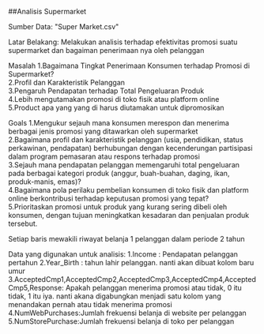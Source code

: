 ##Analisis Supermarket

Sumber Data: "Super Market.csv"

Latar Belakang: Melakukan analisis terhadap efektivitas promosi suatu supermarket dan bagaiman penerimaan nya oleh pelanggan

Masalah
1.Bagaimana Tingkat Penerimaan Konsumen terhadap Promosi di Supermarket?  
2.Profil dan Karakteristik Pelanggan  
3.Pengaruh Pendapatan terhadap Total Pengeluaran Produk  
4.Lebih mengutamakan promosi di toko fisik atau platform online  
5.Product apa yang yang di harus diutamakan untuk dipromosikan

Goals
1.Mengukur sejauh mana konsumen merespon dan menerima berbagai jenis promosi yang ditawarkan oleh supermarket  
2.Bagaimana profil dan karakteristik pelanggan (usia, pendidikan, status perkawinan, pendapatan) berhubungan dengan kecenderungan partisipasi dalam program pemasaran atau respons terhadap promosi  
3.Sejauh mana pendapatan pelanggan memengaruhi total pengeluaran pada berbagai kategori produk (anggur, buah-buahan, daging, ikan, produk-manis, emas)?  
4.Bagaimana pola perilaku pembelian konsumen di toko fisik dan platform online berkontribusi terhadap keputusan promosi yang tepat?  
5.Prioritaskan promosi untuk produk yang kurang sering dibeli oleh konsumen, dengan tujuan meningkatkan kesadaran dan penjualan produk tersebut.

Setiap baris mewakili riwayat belanja 1 pelanggan dalam periode 2 tahun

Data yang digunakan untuk analisis:
1.Income : Pendapatan pelanggan pertahun
2.Year_Birth : tahun lahir pelanggan. nanti akan dibuat kolom baru umur 
3.AcceptedCmp1,AcceptedCmp2,AcceptedCmp3,AcceptedCmp4,AcceptedCmp5,Response: Apakah pelanggan menerima promosi atau tidak, 0 itu tidak, 1 itu iya. nanti akana digabungkan menjadi satu kolom yang menandakan pernah atau tidak menerima promosi
4.NumWebPurchases:Jumlah frekuensi belanja di website per pelanggan
5.NumStorePurchase:Jumlah frekuensi belanja di toko per pelanggan


